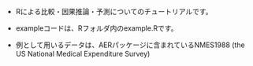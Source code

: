 - Rによる比較・因果推論・予測についてのチュートリアルです。

- exampleコードは、Rフォルダ内のexample.Rです。

- 例として用いるデータは、AERパッケージに含まれているNMES1988 (the US National Medical Expenditure Survey)
